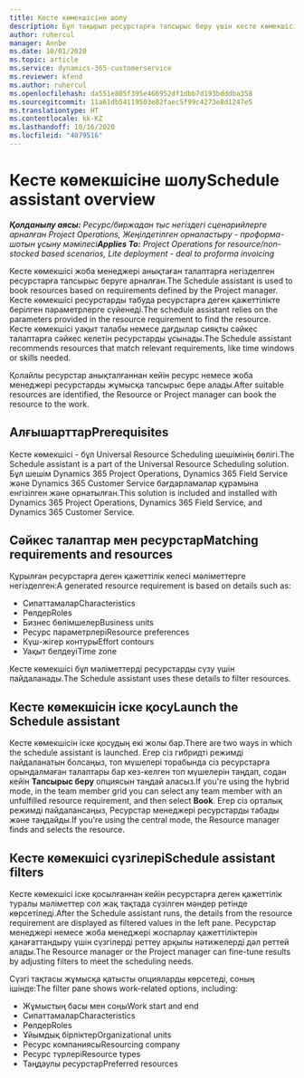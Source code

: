 ```yaml
---
title: Кесте көмекшісіне шолу
description: Бұл тақырып ресурстарға тапсырыс беру үшін кесте көмекшісімен жұмыс істеу туралы ақпарат береді.
author: ruhercul
manager: Annbe
ms.date: 10/01/2020
ms.topic: article
ms.service: dynamics-365-customerservice
ms.reviewer: kfend
ms.author: ruhercul
ms.openlocfilehash: da551e805f395e466952df1dbb7d193bdddba358
ms.sourcegitcommit: 11a61db54119503e82faec5f99c4273e8d1247e5
ms.translationtype: HT
ms.contentlocale: kk-KZ
ms.lasthandoff: 10/16/2020
ms.locfileid: "4079516"
---
```

# <a name="schedule-assistant-overview"></a><span data-ttu-id="d8740-103">Кесте көмекшісіне шолу</span><span class="sxs-lookup"><span data-stu-id="d8740-103">Schedule assistant overview</span></span>

<span data-ttu-id="d8740-104">_**Қолданылу аясы:** Ресурс/биржадан тыс негіздегі сценарийлерге арналған Project Operations, Жеңілдетілген орналастыру - проформа-шотын ұсыну мәмілесі_</span><span class="sxs-lookup"><span data-stu-id="d8740-104">_**Applies To:** Project Operations for resource/non-stocked based scenarios, Lite deployment - deal to proforma invoicing_</span></span>

<span data-ttu-id="d8740-105">Кесте көмекшісі жоба менеджері анықтаған талаптарға негізделген ресурстарға тапсырыс беруге арналған.</span><span class="sxs-lookup"><span data-stu-id="d8740-105">The Schedule assistant is used to book resources based on requirements defined by the Project manager.</span></span> <span data-ttu-id="d8740-106">Кесте көмекшісі ресурстарды табуда ресурстарға деген қажеттілікте берілген параметрлерге сүйенеді.</span><span class="sxs-lookup"><span data-stu-id="d8740-106">The schedule assistant relies on the parameters provided in the resource requirement to find the resource.</span></span> <span data-ttu-id="d8740-107">Кесте көмекшісі уақыт талабы немесе дағдылар сияқты сәйкес талаптарға сәйкес келетін ресурстарды ұсынады.</span><span class="sxs-lookup"><span data-stu-id="d8740-107">The Schedule assistant recommends resources that match relevant requirements, like time windows or skills needed.</span></span>

<span data-ttu-id="d8740-108">Қолайлы ресурстар анықталғаннан кейін ресурс немесе жоба менеджері ресурстарды жұмысқа тапсырыс бере алады.</span><span class="sxs-lookup"><span data-stu-id="d8740-108">After suitable resources are identified, the Resource or Project manager can book the resource to the work.</span></span>

## <a name="prerequisites"></a><span data-ttu-id="d8740-109">Алғышарттар</span><span class="sxs-lookup"><span data-stu-id="d8740-109">Prerequisites</span></span>

<span data-ttu-id="d8740-110">Кесте көмекшісі - бұл Universal Resource Scheduling шешімінің бөлігі.</span><span class="sxs-lookup"><span data-stu-id="d8740-110">The Schedule assistant is a part of the Universal Resource Scheduling solution.</span></span> <span data-ttu-id="d8740-111">Бұл шешім Dynamics 365 Project Operations, Dynamics 365 Field Service және Dynamics 365 Customer Service бағдарламалар құрамына енгізілген және орнатылған.</span><span class="sxs-lookup"><span data-stu-id="d8740-111">This solution is included and installed with Dynamics 365 Project Operations, Dynamics 365 Field Service, and Dynamics 365 Customer Service.</span></span>

## <a name="matching-requirements-and-resources"></a><span data-ttu-id="d8740-112">Сәйкес талаптар мен ресурстар</span><span class="sxs-lookup"><span data-stu-id="d8740-112">Matching requirements and resources</span></span>

<span data-ttu-id="d8740-113">Құрылған ресурстарға деген қажеттілік келесі мәліметтерге негізделген:</span><span class="sxs-lookup"><span data-stu-id="d8740-113">A generated resource requirement is based on details such as:</span></span>

-   <span data-ttu-id="d8740-114">Сипаттамалар</span><span class="sxs-lookup"><span data-stu-id="d8740-114">Characteristics</span></span>
-   <span data-ttu-id="d8740-115">Рөлдер</span><span class="sxs-lookup"><span data-stu-id="d8740-115">Roles</span></span>
-   <span data-ttu-id="d8740-116">Бизнес бөлімшелер</span><span class="sxs-lookup"><span data-stu-id="d8740-116">Business units</span></span>
-   <span data-ttu-id="d8740-117">Ресурс параметрлері</span><span class="sxs-lookup"><span data-stu-id="d8740-117">Resource preferences</span></span>
-   <span data-ttu-id="d8740-118">Күш-жігер контуры</span><span class="sxs-lookup"><span data-stu-id="d8740-118">Effort contours</span></span>
-   <span data-ttu-id="d8740-119">Уақыт белдеуі</span><span class="sxs-lookup"><span data-stu-id="d8740-119">Time zone</span></span>

<span data-ttu-id="d8740-120">Кесте көмекшісі бұл мәліметтерді ресурстарды сүзу үшін пайдаланады.</span><span class="sxs-lookup"><span data-stu-id="d8740-120">The Schedule assistant uses these details to filter resources.</span></span>

## <a name="launch-the-schedule-assistant"></a><span data-ttu-id="d8740-121">Кесте көмекшісін іске қосу</span><span class="sxs-lookup"><span data-stu-id="d8740-121">Launch the Schedule assistant</span></span>

<span data-ttu-id="d8740-122">Кесте көмекшісін іске қосудың екі жолы бар.</span><span class="sxs-lookup"><span data-stu-id="d8740-122">There are two ways in which the schedule assistant is launched.</span></span> <span data-ttu-id="d8740-123">Егер сіз гибридті режимді пайдаланатын болсаңыз, топ мүшелері торабында сіз ресурстарға орындалмаған талаптары бар кез-келген топ мүшелерін таңдап, содан кейін **Тапсырыс беру** опциясын таңдай аласыз.</span><span class="sxs-lookup"><span data-stu-id="d8740-123">If you're using the hybrid mode, in the team member grid you can select any team member with an unfulfilled resource requirement, and then select **Book**.</span></span> <span data-ttu-id="d8740-124">Егер сіз орталық режимді пайдалансаңыз, Ресурстар менеджері ресурстарды табады және таңдайды.</span><span class="sxs-lookup"><span data-stu-id="d8740-124">If you're using the central mode, the Resource manager finds and selects the resource.</span></span>

## <a name="schedule-assistant-filters"></a><span data-ttu-id="d8740-125">Кесте көмекшісі сүзгілері</span><span class="sxs-lookup"><span data-stu-id="d8740-125">Schedule assistant filters</span></span>

<span data-ttu-id="d8740-126">Кесте көмекшісі іске қосылғаннан кейін ресурстарға деген қажеттілік туралы мәліметтер сол жақ тақтада сүзілген мәндер ретінде көрсетіледі.</span><span class="sxs-lookup"><span data-stu-id="d8740-126">After the Schedule assistant runs, the details from the resource requirement are displayed as filtered values in the left pane.</span></span> <span data-ttu-id="d8740-127">Ресурстар менеджері немесе жоба менеджері жоспарлау қажеттіліктерін қанағаттандыру үшін сүзгілерді реттеу арқылы нәтижелерді дәл реттей алады.</span><span class="sxs-lookup"><span data-stu-id="d8740-127">The Resource manager or the Project manager can fine-tune results by adjusting filters to meet the scheduling needs.</span></span>

<span data-ttu-id="d8740-128">Сүзгі тақтасы жұмысқа қатысты опцияларды көрсетеді, соның ішінде:</span><span class="sxs-lookup"><span data-stu-id="d8740-128">The filter pane shows work-related options, including:</span></span>

-   <span data-ttu-id="d8740-129">Жұмыстың басы мен соңы</span><span class="sxs-lookup"><span data-stu-id="d8740-129">Work start and end</span></span>
-   <span data-ttu-id="d8740-130">Сипаттамалар</span><span class="sxs-lookup"><span data-stu-id="d8740-130">Characteristics</span></span>
-   <span data-ttu-id="d8740-131">Рөлдер</span><span class="sxs-lookup"><span data-stu-id="d8740-131">Roles</span></span>
-   <span data-ttu-id="d8740-132">Ұйымдық бірліктер</span><span class="sxs-lookup"><span data-stu-id="d8740-132">Organizational units</span></span>
-   <span data-ttu-id="d8740-133">Ресурс компаниясы</span><span class="sxs-lookup"><span data-stu-id="d8740-133">Resourcing company</span></span>
-   <span data-ttu-id="d8740-134">Ресурс түрлері</span><span class="sxs-lookup"><span data-stu-id="d8740-134">Resource types</span></span>
-   <span data-ttu-id="d8740-135">Таңдаулы ресурстар</span><span class="sxs-lookup"><span data-stu-id="d8740-135">Preferred resources</span></span>
